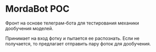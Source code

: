 # MordaBot POC

Фронт на основе телеграм-бота для тестирования механики дообучения моделей.

Принимает на вход фотку и пытается ее распознать.
Если не получается, то предлагает отправить пару фоток для дообучения.
